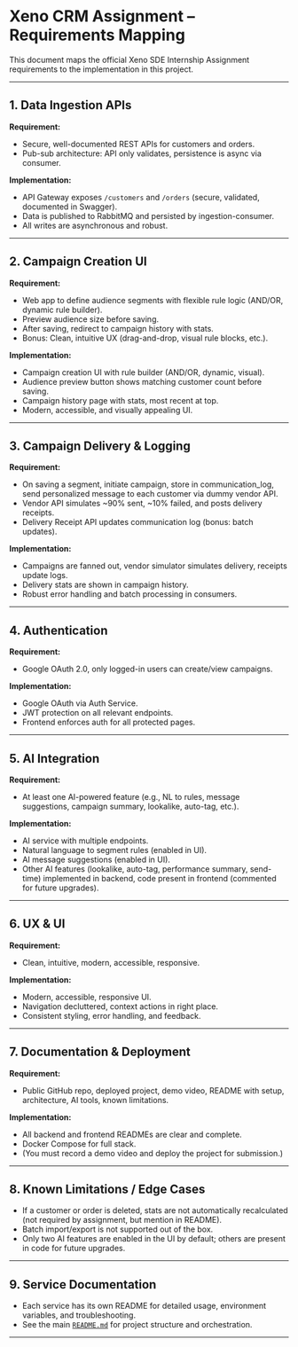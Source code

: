 # Xeno CRM Assignment – Requirements Mapping

This document maps the official Xeno SDE Internship Assignment requirements to the implementation in this project.

---

## 1. Data Ingestion APIs

**Requirement:**  
- Secure, well-documented REST APIs for customers and orders.
- Pub-sub architecture: API only validates, persistence is async via consumer.

**Implementation:**  
- API Gateway exposes `/customers` and `/orders` (secure, validated, documented in Swagger).
- Data is published to RabbitMQ and persisted by ingestion-consumer.
- All writes are asynchronous and robust.

---

## 2. Campaign Creation UI

**Requirement:**  
- Web app to define audience segments with flexible rule logic (AND/OR, dynamic rule builder).
- Preview audience size before saving.
- After saving, redirect to campaign history with stats.
- Bonus: Clean, intuitive UX (drag-and-drop, visual rule blocks, etc.).

**Implementation:**  
- Campaign creation UI with rule builder (AND/OR, dynamic, visual).
- Audience preview button shows matching customer count before saving.
- Campaign history page with stats, most recent at top.
- Modern, accessible, and visually appealing UI.

---

## 3. Campaign Delivery & Logging

**Requirement:**  
- On saving a segment, initiate campaign, store in communication_log, send personalized message to each customer via dummy vendor API.
- Vendor API simulates ~90% sent, ~10% failed, and posts delivery receipts.
- Delivery Receipt API updates communication log (bonus: batch updates).

**Implementation:**  
- Campaigns are fanned out, vendor simulator simulates delivery, receipts update logs.
- Delivery stats are shown in campaign history.
- Robust error handling and batch processing in consumers.

---

## 4. Authentication

**Requirement:**  
- Google OAuth 2.0, only logged-in users can create/view campaigns.

**Implementation:**  
- Google OAuth via Auth Service.
- JWT protection on all relevant endpoints.
- Frontend enforces auth for all protected pages.

---

## 5. AI Integration

**Requirement:**  
- At least one AI-powered feature (e.g., NL to rules, message suggestions, campaign summary, lookalike, auto-tag, etc.).

**Implementation:**  
- AI service with multiple endpoints.
- Natural language to segment rules (enabled in UI).
- AI message suggestions (enabled in UI).
- Other AI features (lookalike, auto-tag, performance summary, send-time) implemented in backend, code present in frontend (commented for future upgrades).

---

## 6. UX & UI

**Requirement:**  
- Clean, intuitive, modern, accessible, responsive.

**Implementation:**  
- Modern, accessible, responsive UI.
- Navigation decluttered, context actions in right place.
- Consistent styling, error handling, and feedback.

---

## 7. Documentation & Deployment

**Requirement:**  
- Public GitHub repo, deployed project, demo video, README with setup, architecture, AI tools, known limitations.

**Implementation:**  
- All backend and frontend READMEs are clear and complete.
- Docker Compose for full stack.
- (You must record a demo video and deploy the project for submission.)

---

## 8. Known Limitations / Edge Cases

- If a customer or order is deleted, stats are not automatically recalculated (not required by assignment, but mention in README).
- Batch import/export is not supported out of the box.
- Only two AI features are enabled in the UI by default; others are present in code for future upgrades.

---

## 9. Service Documentation

- Each service has its own README for detailed usage, environment variables, and troubleshooting.
- See the main [`README.md`](README.md) for project structure and orchestration.

---